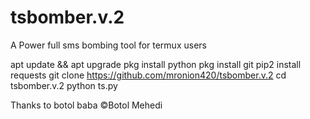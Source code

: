 # tsbomber.v.2
A Power full sms bombing tool for termux users

apt update && apt upgrade
pkg install python
pkg install git
pip2 install requests
git clone https://github.com/mronion420/tsbomber.v.2
cd tsbomber.v.2
python ts.py

Thanks to botol baba
©Botol Mehedi

